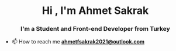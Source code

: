 <link rel="preconnect" href="https://fonts.gstatic.com">
<link href="https://fonts.googleapis.com/css2?family=Montserrat:wght@100&display=swap" rel="stylesheet">

<h1 align="center">Hi , I'm Ahmet Sakrak</h1>
<h3 align="center">I'm a Student and Front-end Developer from Turkey</h3>

- 📫 How to reach me **ahmetfsakrak2021@outlook.com**


